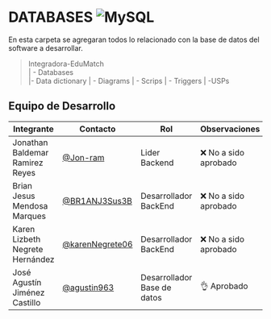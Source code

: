 # DATABASES  ![MySQL](https://img.shields.io/badge/MySQL-00000F?style=for-the-badge&logo=mysql&logoColor=white)



En esta carpeta se agregaran todos lo relacionado con la base de datos del software a desarrollar.


>Integradora-EduMatch<br>
>| - Databases <br>
>|- Data dictionary
>| - Diagrams
>| - Scrips
>| - Triggers
>| -USPs

## Equipo de Desarrollo
|Integrante|Contacto|Rol|Observaciones|
|----------|-------|---|-------------|
| Jonathan Baldemar Ramirez Reyes|[@Jon-ram](https://github.com/Jon-ram)|Lider Backend|❌ No a sido aprobado
| Brian Jesus Mendosa Marques|[@BR1ANJ3Sus3B](https://github.com/BR1ANJ3Sus3B)|Desarrollador BackEnd|❌ No a sido aprobado
| Karen Lizbeth Negrete Hernández|[@karenNegrete06](https://github.com/karenNegrete06)| Desarrollador BackEnd|❌ No a sido aprobado
| José Agustín Jiménez Castillo|[@agustin963](https://github.com/agustin963)|Desarrollador Base de datos |👌 Aprobado
